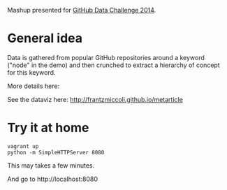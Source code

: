 Mashup presented for [GitHub Data Challenge 2014](https://github.com/blog/1864-third-annual-github-data-challenge).

General idea
===

Data is gathered from popular GitHub repositories around a keyword ("node" in the demo) and then crunched to extract a hierarchy of concept for this keyword.

More details here:

See the dataviz here: http://frantzmiccoli.github.io/metarticle

Try it at home
===

```
vagrant up
python -m SimpleHTTPServer 8080
```

This may takes a few minutes.

And go to http://localhost:8080
